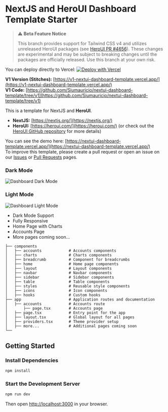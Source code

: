 # NextJS and HeroUI Dashboard Template Starter

> ⚠️ **Beta Feature Notice**
>
> This branch provides support for Tailwind CSS v4 and utilizes unreleased HeroUI packages (see [HeroUI PR #4656](https://github.com/heroui-inc/heroui/pull/4656)). These changes are experimental and may be subject to breaking changes until the packages are officially released. Use this branch at your own risk.


You can deploy directly to Vercel: [![Deploy with Vercel](https://vercel.com/button)](https://vercel.com/import/project?template=https://github.com/Siumauricio/nextui-dashboard-template)

**V1 Version (Stitches):** [https://v1-nextui-dashboard-template.vercel.app/](https://v1-nextui-dashboard-template.vercel.app/)  
**V1 Code:** [https://github.com/Siumauricio/nextui-dashboard-template/tree/v1](https://github.com/Siumauricio/nextui-dashboard-template/tree/v1)

This is a template for NextJS and **HeroUI**.

- **NextJS:** [https://nextjs.org/](https://nextjs.org/)
- **HeroUI:** [https://heroui.com/](https://heroui.com/) (or check out the [HeroUI GitHub repository](https://github.com/heroui-inc/heroui) for more details)

You can see the demo here: [https://nextui-dashboard-template.vercel.app/](https://nextui-dashboard-template.vercel.app/)  
To improve this template, please create a pull request or open an issue on our [Issues](https://github.com/Siumauricio/nextui-dashboard-template/issues) or [Pull Requests](https://github.com/Siumauricio/nextui-dashboard-template/pulls) pages.

### Dark Mode
![Dashboard Dark Mode](./public/dark.png)

### Light Mode
![Dashboard Light Mode](./public/light.png)

- Dark Mode Support
- Fully Responsive
- Home Page with Charts
- Accounts Page
- More pages coming soon...

```
├── components
│   ├── accounts            # Accounts components
│   ├── charts              # Charts components
│   ├── breadcrumb          # Component for breadcrumbs
│   ├── home                # Home page components
│   ├── layout              # Layout components
│   ├── navbar              # Navbar components
│   ├── sidebar             # Sidebar components
│   ├── table               # Table components
│   ├── styles              # Reusable style components
│   ├── icons               # Icon components
│   ├── hooks               # Custom hooks
├── app                     # Application routes and documentation
│   ├── accounts            # Accounts route
│       ├── page.tsx        # Accounts page
│   ├── page.tsx            # Entry point for the app
│   ├── layout.tsx          # Global layout for all pages
│   ├── providers.tsx       # Theme provider setup
│   ├── more...             # Additional pages coming soon
└──
```

## Getting Started

### Install Dependencies

```bash
npm install
```

### Start the Development Server

```bash
npm run dev
```

Then open [http://localhost:3000](http://localhost:3000) in your browser.